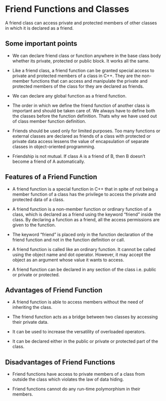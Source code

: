 # Friend Functions and Classes

A friend class can access private and protected members of other classes in which it is declared as a friend.

## Some important points

- We can declare friend class or function anywhere in the base class body whether its private, protected or public block. It works all the same.
  
- Like a friend class, a friend function can be granted special access to private and protected members of a class in C++. They are the non-member functions that can access and manipulate the private and protected members of the class for they are declared as friends.
  
- We can declare any global function as a friend function.

- The order in which we define the friend function of another class is important and should be taken care of. We always have to define both the classes before the function definition. Thats why we have used out of class member function definition.

- Friends should be used only for limited purposes. Too many functions or external classes are declared as friends of a class with protected or private data access lessens the value of encapsulation of separate classes in object-oriented programming.

- Friendship is not mutual. If class A is a friend of B, then B doesn’t become a friend of A automatically.

## Features of a Friend Function

- A friend function is a special function in C++ that in spite of not being a member function of a class has the privilege to access the private and protected data of a class.

- A friend function is a non-member function or ordinary function of a class, which is declared as a friend using the keyword “friend” inside the class. By declaring a function as a friend, all the access permissions are given to the function.

- The keyword “friend” is placed only in the function declaration of the friend function and not in the function definition or call.

- A friend function is called like an ordinary function. It cannot be called using the object name and dot operator. However, it may accept the object as an argument whose value it wants to access.

- A friend function can be declared in any section of the class i.e. public or private or protected.

## Advantages of Friend Function

- A friend function is able to access members without the need of inheriting the class.

- The friend function acts as a bridge between two classes by accessing their private data.

- It can be used to increase the versatility of overloaded operators.

- It can be declared either in the public or private or protected part of the class.

## Disadvantages of Friend Functions

- Friend functions have access to private members of a class from outside the class which violates the law of data hiding.

- Friend functions cannot do any run-time polymorphism in their members.
